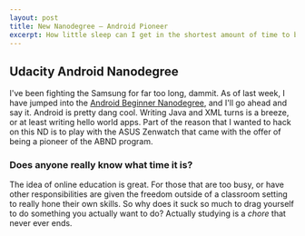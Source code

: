 ```yaml
---
layout: post
title: New Nanodegree — Android Pioneer
excerpt: How little sleep can I get in the shortest amount of time to build a bunch of Android apps?
---
```


## Udacity Android Nanodegree

I've been fighting the Samsung for far too long, dammit. As of last week, I have jumped into the [Android Beginner Nanodegree](https://www.udacity.com/course/android-basics-nanodegree-by-google--nd803), and I'll go ahead and say it. Android is pretty dang cool. Writing Java and XML turns is a breeze, or at least writing hello world apps. Part of the reason that I wanted to hack on this ND is to play with the ASUS Zenwatch that came with the offer of being a pioneer of the ABND program. 

### Does anyone really know what time it is?

The idea of online education is great. For those that are too busy, or have other responsibilities are given the freedom outside of a classroom setting to really hone their own skills. So why does it suck so much to drag yourself to do something you actually want to do? Actually studying is a *chore* that never ever ends.
